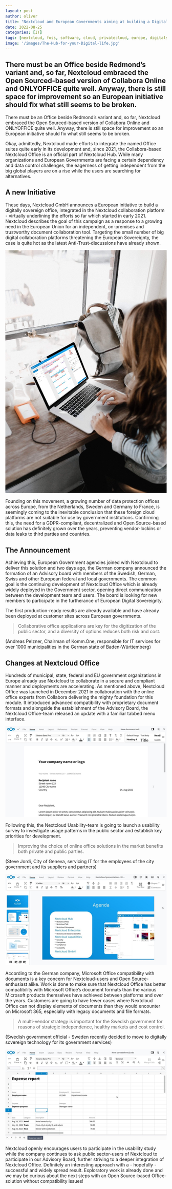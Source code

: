 ```yaml
---
layout: post
author: oliver
title: "Nextcloud and European Governments aiming at building a Digital Sovereign Office"
date: 2022-08-25
categories: [IT]
tags: [nextcloud, foss, software, cloud, privatecloud, europe, digitalsovereignty]     # TAG names should always be lowercase
image: '/images/The-Hub-for-your-Digital-life.jpg'
---
```


## There must be an Office beside Redmond’s variant and, so far, Nextcloud embraced the Open Sourced-based version of Collabora Online and ONLYOFFICE quite well. Anyway, there is still space for improvement so an European initiative should fix what still seems to be broken.

There must be an Office beside Redmond’s variant and, so far, Nextcloud embraced the Open Sourced-based version of Collabora Online and ONLYOFFICE quite well. Anyway, there is still space for improvement so an European initiative should fix what still seems to be broken.

Okay, admittedly, Nextcloud made efforts to integrate the named Office suites quite early in its development and, since 2021, the Collabora-based Nextcloud Office is an official part of Nextcloud Hub. While many organizations and European Governments are facing a certain dependency and data control challenges, the eagerness of getting independent from the big global players are on a rise while the users are searching for alternatives.

A new Initiative
----------------

These days, Nextcloud GmbH announces a European initiative to build a digitally sovereign office, integrated in the Nextcloud collaboration platform - virtually underlining the efforts so far which started in early 2021. Nextcloud describes the goal of this campaign as a response to a growing need in the European Union for an independent, on-premises and trustworthy document collaboration tool. Targeting the small number of big digital collaboration platforms threatening the European Sovereignty, the case is quite hot as the latest Anti-Trust-discussions have already shown.

![](../images/Nextcloud-mail--calendar--working.jpg)

Founding on this movement, a growing number of data protection offices across Europe, from the Netherlands, Sweden and Germany to France, is seemingly coming to the inevitable conclusion that these foreign cloud platforms are not suitable for use by government institutions. Confirming this, the need for a GDPR-compliant, decentralized and Open Source-based solution has definitely grown over the years, preventing vendor-lockins or data leaks to third parties and countries.

The Announcement
----------------

Achieving this, European Government agencies joined with Nextcloud to deliver this solution and two days ago, the German company announced the formation of an Advisory board with members of the Swedish, German, Swiss and other European federal and local governments. The common goal is the continuing development of Nextcloud Office which is already widely deployed in the Government sector, opening direct communication between the development team and users. The board is looking for new members to participate in the furtherance of European Digital Sovereignty.

The first production-ready results are already available and have already been deployed at customer sites across European governments.

> Collaborative office applications are key for the digitization of the public sector, and a diversity of options reduces both risk and cost.

(Andreas Pelzner, Chairman of Komm.One, responsible for IT services for over 1000 municipalities in the German state of Baden-Württemberg)

Changes at Nextcloud Office
---------------------------

Hundreds of municipal, state, federal and EU government organizations in Europe already use Nextcloud to collaborate in a secure and compliant manner and deployments are accelerating. As mentioned above, Nextcloud Office was launched in December 2021 in collaboration with the online office experts from Collabora delivering the mighty foundation for this module. It introduced advanced compatibility with proprietary document formats and alongside the establishment of the Advisory Board, the Nextcloud Office-team released an update with a familiar tabbed menu interface.

![](../images/Nextcloud-writer.jpg)

Following this, the Nextcloud Usability-team is going to launch a usability survey to investigate usage patterns in the public sector and establish key priorities for development.

> Improving the choice of online office solutions in the market benefits both private and public parties.

(Steve Jordi, City of Geneva, servicing IT for the employees of the city government and its suppliers and partners)

![](../images/Nextcloud-presentation.jpg)

According to the German company, Microsoft Office compatibility with documents is a key concern for Nextcloud-users and Open Source-enthusiast alike. Work is done to make sure that Nextcloud Office has better compatibility with Microsoft Office’s document formats than the various Microsoft products themselves have achieved between platforms and over the years. Customers are going to have fewer cases where Nextcloud Office can not display elements of documents than they would encounter on Microsoft 365, especially with legacy documents and file formats.

> A multi-vendor strategy is important for the Swedish government for reasons of strategic independence, healthy markets and cost control.

(Swedish government official - Sweden recently decided to move to digitally sovereign technology for its government services)

![](../images/Nextcloud-spreadsheet.jpg)

Nextcloud openly encourages users to participate in the usability study while the company continues to ask public sector-users of Nextcloud to participate in our Advisory Board, further striving to a deeper integration of Nextcloud Office. Definitely an interesting approach with a - hopefully - successful and widely spread result. Exploratory work is already done and we may be curious about the next steps with an Open Source-based Office-solution without compatibility issues!